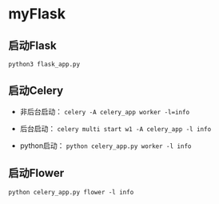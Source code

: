 # myFlask

## 启动Flask

`python3 flask_app.py`

## 启动Celery

* 非后台启动：
`celery -A celery_app worker -l=info`

* 后台启动：
`celery multi start w1 -A celery_app -l info`

* python启动：
`python celery_app.py worker -l info`

## 启动Flower

`python celery_app.py flower -l info`
